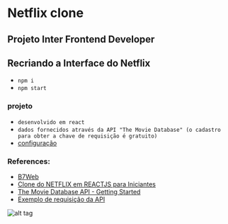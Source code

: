 # Netflix clone

## Projeto Inter Frontend Developer

## Recriando a Interface do Netflix

- `npm i`
- `npm start`

### projeto

- `desenvolvido em react`
- `dados fornecidos através da API "The Movie Database" (o cadastro para obter a chave de requisição é gratuito)`
- [configuração](https://github.com/rtof83/netflix-clone/blob/main/src/components/Services/tmdb.js)


### References:
- [B7Web](https://b7web.com.br/fullstack/)
- [Clone do NETFLIX em REACTJS para Iniciantes](https://www.youtube.com/watch?v=tBweoUiMsDg)
- [The Movie Database API - Getting Started](https://developers.themoviedb.org/3/getting-started/introduction)
- [Exemplo de requisição da API](https://api.themoviedb.org/3/movie/550?api_key=414270c298daa1220be743088c93ebd4)


![alt tag](https://hermes.digitalinnovation.one/assets/diome/logo.png)
